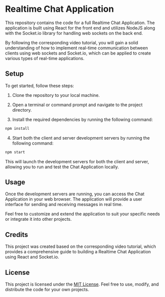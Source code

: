 # Realtime Chat Application

This repository contains the code for a full Realtime Chat Application. The application is built using React for the front end and utilizes NodeJS along with the Socket.io library for handling web sockets on the back end.

By following the corresponding video tutorial, you will gain a solid understanding of how to implement real-time communication between clients using web sockets and Socket.io, which can be applied to create various types of real-time applications.

## Setup

To get started, follow these steps:

1. Clone the repository to your local machine.

2. Open a terminal or command prompt and navigate to the project directory.

3. Install the required dependencies by running the following command:

```bash
npm install
```

4. Start both the client and server development servers by running the following command:

```bash
npm start
```

This will launch the development servers for both the client and server, allowing you to run and test the Chat Application locally.

## Usage

Once the development servers are running, you can access the Chat Application in your web browser. The application will provide a user interface for sending and receiving messages in real time.

Feel free to customize and extend the application to suit your specific needs or integrate it into other projects.

## Credits

This project was created based on the corresponding video tutorial, which provides a comprehensive guide to building a Realtime Chat Application using React and Socket.io.

## License

This project is licensed under the [MIT License](LICENSE). Feel free to use, modify, and distribute the code for your own projects.